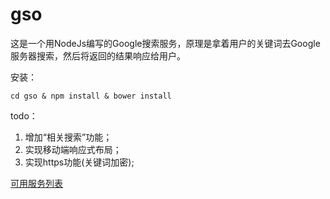 gso
===
这是一个用NodeJs编写的Google搜索服务，原理是拿着用户的关键词去Google服务器搜索，然后将返回的结果响应给用户。

安装：

`cd gso & npm install & bower install`

todo：

1. 增加“相关搜索”功能；
2. 实现移动端响应式布局；
3. 实现https功能(关键词加密);

[可用服务列表](https://github.com/lenbo-ma/gso/wiki/%E5%8F%AF%E7%94%A8%E6%9C%8D%E5%8A%A1%E5%88%97%E8%A1%A8)
